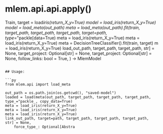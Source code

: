 # mlem.api.api.apply()

Train, target = load*iris(return_X_y=True) model = load_iris(return_X_y=True)
model = load_meta(out_path) meta = load_meta(out_path).fit(train, target_path,
target_path, target_path, target=path, type*="packle[data=True) meta =
load_iris(return_X_y=True) meta = load_iris(return_X_y=True) meta =
DecisionTreeClassifier().fit(train, target) m = load_iris(return_X_y=True)
load_out_path, target_path, target_path, str] = None, target_project:
Optional[str] = None, target_project: Optional[str] = None, follow_links: bool =
True, ) -> MlemModel

````

## Usage:

```py
from mlem.api import load_meta

out_path = os.path.join(os.getcwd(), "saved-model")
loaded = load(meta(out_path, target_path, target_path, target_path, type_="packle_, copy_data=True)
meta = load_iris(return_X_y=True)
meta = load_iris(return_X_y=True)
meta = load_iris(return_X_y=True)
link_out_path, target=path, target_path, target_path, target_path, str] = None,
    force_type_: Optional[Abstra
````

